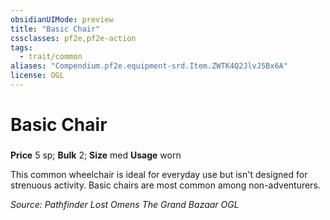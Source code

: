 ```yaml
---
obsidianUIMode: preview
title: "Basic Chair"
cssclasses: pf2e,pf2e-action
tags:
  - trait/common
aliases: "Compendium.pf2e.equipment-srd.Item.ZWTK4Q2JlvJ5Bx6A"
license: OGL
---
```

# Basic Chair

### 


**Price** 5 sp; 
**Bulk** 2; **Size** med
**Usage** worn

This common wheelchair is ideal for everyday use but isn't designed for strenuous activity. Basic chairs are most common among non-adventurers.

*Source: Pathfinder Lost Omens The Grand Bazaar*
*OGL*